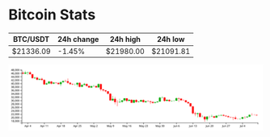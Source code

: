 # Bitcoin Stats

BTC/USDT|24h change|24h high|24h low|
|---|---|---|---|
|$21336.09|-1.45%|$21980.00|$21091.81|

<img src="./chart.svg">

